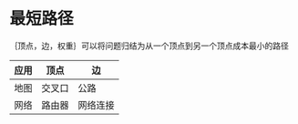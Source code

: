# 最短路径

｛顶点，边，权重｝可以将问题归结为从一个顶点到另一个顶点成本最小的路径


  应用   | 顶点  | 边|
|  ----  | ----  |----|
| 地图  | 交叉口 |公路|
| 网络  |路由器  |网络连接|

